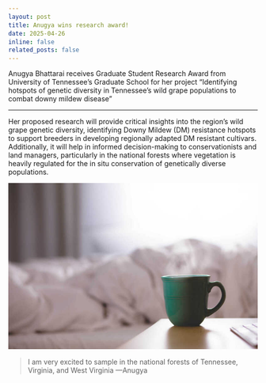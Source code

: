 ```yaml
---
layout: post
title: Anugya wins research award!
date: 2025-04-26 
inline: false
related_posts: false
---
```


Anugya Bhattarai receives Graduate Student Research Award from University of Tennessee’s Graduate School for her project “Identifying hotspots of genetic diversity in Tennessee’s wild grape populations to combat downy mildew disease”

---
Her proposed research will provide critical insights into the region’s wild grape genetic diversity, identifying Downy Mildew (DM) resistance hotspots to support breeders in developing regionally adapted DM resistant cultivars. Additionally, it will help in informed decision-making to conservationists and land managers, particularly in the national forests where vegetation is heavily regulated for the in situ conservation of genetically diverse populations.

![image](../assets/img/12.jpg)



> I am very excited to sample in the national forests of Tennessee, Virginia, and West Virginia
> —Anugya

